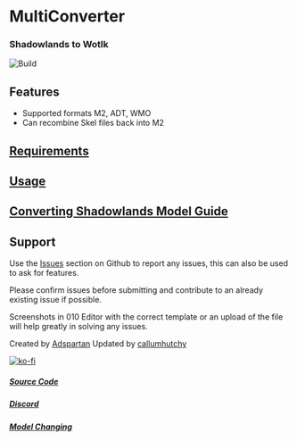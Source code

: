 # MultiConverter
### Shadowlands to Wotlk

![Build](https://github.com/callumhutchy/MultiConverter/actions/workflows/dotnet-desktop.yml/badge.svg)

## Features
- Supported formats M2, ADT, WMO
- Can recombine Skel files back into M2

## [Requirements]
## [Usage]
## [Converting Shadowlands Model Guide]

## Support
Use the [Issues] section on Github to report any issues,
this can also be used to ask for features.

Please confirm issues before submitting and contribute to an
already existing issue if possible.

Screenshots in 010 Editor with the correct template or an upload of 
the file will help greatly in solving any issues.


Created by [Adspartan]
Updated by [callumhutchy]

[![ko-fi](https://ko-fi.com/img/githubbutton_sm.svg)](https://ko-fi.com/A0A7BI6W0)

##### [Source Code] 
##### [Discord] 
##### [Model Changing] 

   [Issues]: <https://github.com/callumhutchy/MultiConverter/issues>
   [Adspartan]: <https://github.com/adspartan>
   [callumhutchy]: <https://github.com/callumhutchy>
   [Source Code]: <https://github.com/callumhutchy/MultiConverter>
   [Discord]: <https://discord.gg/pMFZnP47>
   [Model Changing]: <https://model-changing.net>
   [Requirements]: <https://github.com/callumhutchy/MultiConverter/wiki/Requirements>
   [Usage]: <https://github.com/callumhutchy/MultiConverter/wiki/Usage>
   [Converting Shadowlands Model Guide]: <https://github.com/callumhutchy/MultiConverter/wiki/Converting-Shadowlands-model-to-Wotlk-using-M2Mod-and-MultiConverter>
